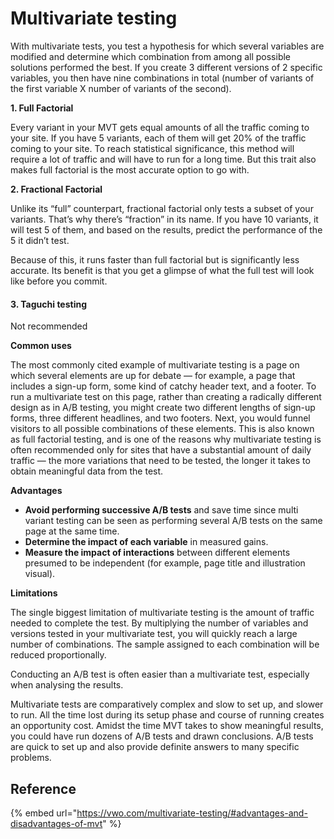 # Multivariate testing

With multivariate tests, you test a hypothesis for which several variables are modified and determine which combination from among all possible solutions performed the best. If you create 3 different versions of 2 specific variables, you then have nine combinations in total (number of variants of the first variable X number of variants of the second).

**1. Full Factorial**

Every variant in your MVT gets equal amounts of all the traffic coming to your site. If you have 5 variants, each of them will get 20% of the traffic coming to your site. To reach statistical significance, this method will require a lot of traffic and will have to run for a long time. But this trait also makes full factorial is the most accurate option to go with.

**2. Fractional Factorial**

Unlike its “full” counterpart, fractional factorial only tests a subset of your variants. That’s why there’s “fraction” in its name. If you have 10 variants, it will test 5 of them, and based on the results, predict the performance of the 5 it didn’t test.

Because of this, it runs faster than full factorial but is significantly less accurate. Its benefit is that you get a glimpse of what the full test will look like before you commit.

#### **3. Taguchi testing** <a href="#taguchi-testing" id="taguchi-testing"></a>

Not recommended

**Common uses**

The most commonly cited example of multivariate testing is a page on which several elements are up for debate — for example, a page that includes a sign-up form, some kind of catchy header text, and a footer. To run a multivariate test on this page, rather than creating a radically different design as in A/B testing, you might create two different lengths of sign-up forms, three different headlines, and two footers. Next, you would funnel visitors to all possible combinations of these elements. This is also known as full factorial testing, and is one of the reasons why multivariate testing is often recommended only for sites that have a substantial amount of daily traffic — the more variations that need to be tested, the longer it takes to obtain meaningful data from the test.

**Advantages**

* **Avoid performing successive A/B tests** and save time since multi variant testing can be seen as performing several A/B tests on the same page at the same time.
* **Determine the impact of each variable** in measured gains.
* **Measure the impact of interactions** between different elements presumed to be independent (for example, page title and illustration visual).

**Limitations**

The single biggest limitation of multivariate testing is the amount of traffic needed to complete the test. By multiplying the number of variables and versions tested in your multivariate test, you will quickly reach a large number of combinations. The sample assigned to each combination will be reduced proportionally.

Conducting an A/B test is often easier than a multivariate test, especially when analysing the results.&#x20;

Multivariate tests are comparatively complex and slow to set up, and slower to run. All the time lost during its setup phase and course of running creates an opportunity cost. Amidst the time MVT takes to show meaningful results, you could have run dozens of A/B tests and drawn conclusions. A/B tests are quick to set up and also provide definite answers to many specific problems. &#x20;

## Reference

{% embed url="https://vwo.com/multivariate-testing/#advantages-and-disadvantages-of-mvt" %}
